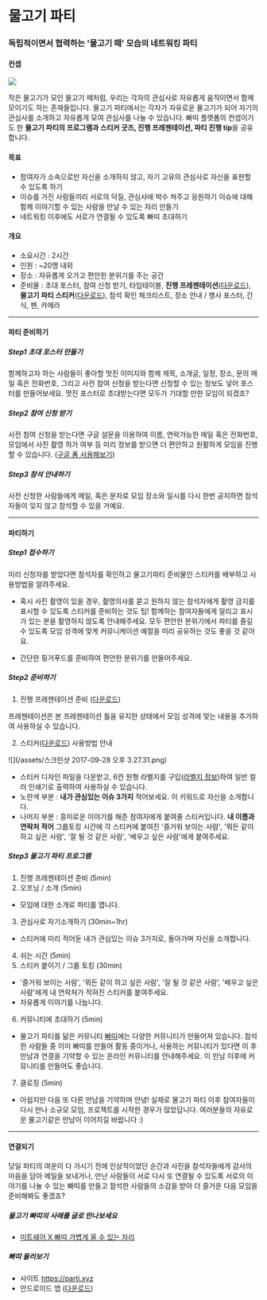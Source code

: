 # 물고기 파티 
### 독립적이면서 협력하는 '물고기 떼' 모습의 네트워킹 파티


#### 컨셉 

![](https://media.giphy.com/media/1NKKr206A1jy0/giphy.gif)

작은 물고기가 모인 물고기 떼처럼, 우리는 각자의 관심사로 자유롭게 움직이면서 함께 모이기도 하는 존재들입니다. 물고기 파티에서는 각자가 자유로운 물고기가 되어 자기의 관심사를 소개하고 자유롭게 모여 관심사를 나눌 수 있습니다. 빠띠 플랫폼의 컨셉이기도 한 **물고기 파티의 프로그램과 스티커 굿즈, 진행 프레젠테이션, 파티 진행 tip**을 공유합니다. 

#### 목표
- 참여자가 소속으로만 자신을 소개하지 않고, 자기 고유의 관심사로 자신을 표현할 수 있도록 하기
- 이슈를 가진 사람들끼리 서로의 덕질, 관심사에 박수 쳐주고 응원하기
이슈에 대해 함께 이야기할 수 있는 사람을 만날 수 있는 자리 만들기
- 네트워킹 이후에도 서로가 연결될 수 있도록 빠띠 초대하기 
 
#### 개요 
- 소요시간 : 2시간 
- 인원 : ~20명 내외 
- 장소 : 자유롭게 오가고 편안한 분위기를 주는 공간 
- 준비물 : 초대 포스터, 참여 신청 받기, 타임테이블, **진행 프레젠테이션**([다운로드](https://drive.google.com/open?id=0B1fCwOawxIhHeGlObDJ6ZUFoeTA)), **물고기 파티 스티커**([다운로드](https://drive.google.com/open?id=0B1fCwOawxIhHOWR4RUJVVnEyajQ)), 참석 확인 체크리스트, 장소 안내 / 행사 포스터, 간식, 펜, 카메라 

_____ 

#### 파티 준비하기 

##### Step1 초대 포스터 만들기 
함께하고자 하는 사람들이 좋아할 멋진 이미지와 함께 제목, 소개글, 일정, 장소, 문의 메일 혹은 전화번호, 그리고 사전 참여 신청을 받는다면 신청할 수 있는 정보도 넣어 포스터를 만들어보세요. 멋진 포스터로 초대받는다면 모두가 기대할 만한 모임이 되겠죠?

##### Step2 참여 신청 받기 
사전 참여 신청을 받는다면 구글 설문을 이용하여 이름, 연락가능한 메일 혹은 전화번호, 모임에서 사진 촬영 허가 여부 등 미리 정보를 받으면 더 편안하고 원활하게 모임을 진행할 수 있습니다. ([구글 폼 사용해보기](https://www.google.com/intl/ko_kr/forms/about/)) 

##### Step3 참석 안내하기 
사전 신청한 사람들에게 메일, 혹은 문자로 모임 장소와 일시를 다시 한번 공지하면 참석자들이 잊지 않고 참석할 수 있을 거예요.

_____

#### 파티하기 

##### Step1 접수하기  
미리 신청자를 받았다면 참석자를 확인하고 물고기파티 준비물인 스티커를 배부하고 사용방법을 알려주세요. 

- 혹시 사진 촬영이 있을 경우, 촬영의사를 묻고 원하지 않는 참석자에게 촬영 금지를 표시할 수 있도록 스티커를 준비하는 것도 팁! 함께하는 참여자들에게 알리고 표시가 있는 분을 촬영하지 않도록 안내해주세요. 모두 편안한 분위기에서 파티를 즐길 수 있도록 모임 성격에 맞게 커뮤니케이션 예절을 미리 공유하는 것도 좋을 것 같아요. 

- 간단한 핑거푸드를 준비하여 편안한 분위기를 만들어주세요.

##### Step2 준비하기

1. 진행 프레젠테이션 준비 ([다운로드](https://drive.google.com/open?id=0B1fCwOawxIhHOWR4RUJVVnEyajQ)) 

 프레젠테이션은 본 프레젠테이션 틀을 유지한 상태에서 모임 성격에 맞는 내용을 추가하여 사용하실 수 있습니다. 
 
2. 스티커([다운로드](https://drive.google.com/open?id=0B1fCwOawxIhHOWR4RUJVVnEyajQ)) 사용방법 안내 

![](/assets/스크린샷 2017-09-28 오후 3.27.31.png)

- 스티커 디자인 파일을 다운받고, 6칸 원형 라벨지를 구입([라벨지 정보](http://m.label.kr/store/goodsDesc.aspx?pclass2=506))하여 일반 컬러 인쇄기로 출력하여 사용하실 수 있습니다.  
- 노란색 부분 : **내가 관심있는 이슈 3가지** 적어보세요. 이 키워드로 자신을 소개합니다. 
- 나머지 부분 : 흥미로운 이야기를 해준 참여자에게
붙여줄 스티커입니다. **내 이름과 연락처 적어** 그룹토킹 시간에 각 스티커에 붙여진 '즐거워 보이는 사람', '뭐든 같이 하고 싶은 사람', '잘 될 것 같은 사람', '배우고 싶은 사람'에게 붙여주세요. 



##### Step3 물고기 파티 프로그램

1. 진행 프레젠테이션 준비 (5min)
2. 오프닝 / 소개 (5min)
 - 모임에 대한 소개로 파티를 엽니다. 
3. 관심사로 자기소개하기 (30min~1hr)
 - 스티커에 미리 적어둔 내가 관심있는 이슈 3가지로, 돌아가며 자신을 소개합니다. 
4. 쉬는 시간 (5min)
5. 스티커 붙이기 / 그룹 토킹 (30min)
 - '즐거워 보이는 사람', '뭐든 같이 하고 싶은 사람', '잘 될 것 같은 사람', '배우고 싶은 사람'에게 내 연락처가 적혀진 스티커를 붙여주세요.
 - 자유롭게 이야기를 나눕니다.
6. 커뮤니티에 초대하기 (5min)
 - 물고기 파티를 닮은 커뮤니티 [빠띠](https://parti.xyz)에는 다양한 커뮤니티가 만들어져 있습니다. 참석한 사람들 중 이미 빠띠를 만들어 활동 중이거나, 사용하는 커뮤니티가 있다면 이 후 만남과 연결을 기약할 수 있는 온라인 커뮤니티를 안내해주세요. 이 만남 이후에 커뮤니티를 만들어도 좋습니다. 
7. 클로징 (5min)
 - 아쉽지만 다음 또 다른 만남을 기약하며 안녕! 실제로 물고기 파티 이후 참여자들이 다시 만나 소규모 모임, 프로젝트를 시작한 경우가 많았답니다. 여러분들의 자유로운 물고기같은 만남이 이어지길 바랍니다 :) 

_____

#### 연결되기 
당일 파티의 여운이 다 가시기 전에 인상적이었던 순간과 사진을 참석자들에게 감사의 마음을 담아 메일을 보내거나, 만난 사람들이 서로 다시 또 연결될 수 있도록 서로의 이야기를 나눌 수 있는 빠띠를 만들고 참석한 사람들의 소감을 받아 더 즐거운 다음 모임을 준비해봐도 좋겠죠? 

##### 물고기 빠띠의 사례를 글로 만나보세요 
- [미트쉐어 X 빠띠 가볍게 올 수 있는 자리](https://goo.gl/afPFK8) 

##### 빠띠 둘러보기  
- 사이트 https://parti.xyz
- 안드로이드 앱 ([다운로드](https://play.google.com/store/apps/details?id=xyz.parti.catan)) 

